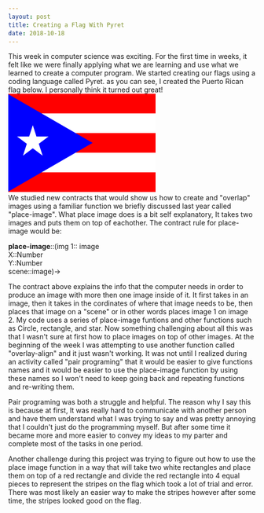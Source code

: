 ```yaml
---
layout: post
title: Creating a Flag With Pyret
date: 2018-10-18
---
```


This week in computer science was exciting. For the first time in weeks, it felt like we were finally applying what we are learning and use what we learned to create a computer program. We started creating our flags using a coding language called Pyret. as you can see, I created the Puerto Rican flag below. I personally think it turned out great!
<br/>
![My Flag](/images/FLAG.png)
<br/>
We studied new contracts that would show us how to create and "overlap" images using a familiar function we briefly discussed last year called "place-image". What place image does is a bit self explanatory, It takes two images and puts them on top of eachother. The contract rule for place-image would be:

<strong>place-image</strong>::(img 1:: image
  <br/>
  X::Number
  <br/>
  Y::Number
  <br/>
  scene::image)->
  <br/>
  
The contract above explains the info that the computer needs in order to produce an image with more then one image inside of it. It first takes in an image, then it takes in the cordinates of where that image needs to be, then places that image on a "scene" or in other words places image 1 on image 2. My code uses a series of place-image funtions and other functions such as Circle, rectangle, and star. Now something challenging about all this was that I wasn't sure at first how to place images on top of other images. At the beginning of the week I was attempting to use another function called "overlay-align" and it just wasn't working. It was not until I realized during an activity called "pair programing" that it would be easier to give functions names and it would be easier to use the place-image function by using these names so I won't need to keep going back and repeating functions and re-writing them. 

Pair programing was both a struggle and helpful. The reason why I say this is because at first, It was really hard to communicate with another person and have them understand what I was trying to say and was pretty annoying that I couldn't just do the programming myself. But after some time it became more and more easier to convey my ideas to my parter and complete most of the tasks in one period.

Another challenge during this project was trying to figure out how to use the place image function in a way that will take two white rectangles and place them on top of a red rectangle and divide the red rectangle into 4 equal pieces to represent the stripes on the flag which took a lot of trial and error. There was most likely an easier way to make the stripes however after some time, the stripes looked good on the flag.





